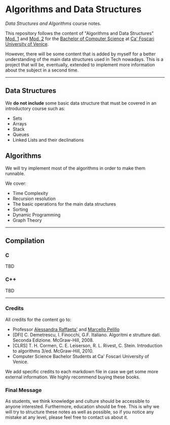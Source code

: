 # Algorithms and Data Structures
*Data Structures and Algorithms* course notes.

This repository follows the content of "Algorithms and Data Structures" 
[Mod. 1](https://www.unive.it/data/insegnamento/339889) and 
[Mod. 2](https://www.unive.it/data/insegnamento/339890) for the 
[Bachelor of Computer Science](https://www.unive.it/pag/3/) at
[Ca' Foscari University of Venice](https://www.unive.it/).

However, there will be some content that is added by myself for a better understanding of the main data
structures used in Tech nowadays.
This is a project that will be, eventually, extended to implement more information about the subject in a second time.

--- 

## Data Structures
We **do not include** some basic data structure that must be covered in an introductory course such as:
* Sets
* Arrays
* Stack
* Queues
* Linked Lists and their declinations

## Algorithms
We will try implement most of the algorithms in order to make them runnable.

We cover:
* Time Complexity
* Recursion resolution 
* The basic operations for the main data structures
* Sorting
* Dynamic Programming
* Graph Theory

---

## Compilation

### C
TBD

### C++
TBD

---

### Credits
All credits for the content go to:
* Professor [Alessandra Raffaeta'](https://www.unive.it/data/persone/5591966) and [Marcello Pelillo](https://www.unive.it/data/persone/5592849)
* [DFI] C. Demetrescu, I. Finocchi, G.F. Italiano. Algoritmi e strutture dati. Seconda Edizione. McGraw-Hill, 2008.
* [CLRS] T. H. Cormen, C. E. Leiserson, R. L. Rivest, C. Stein. Introduction to algorithms 3/ed. McGraw-Hill, 2010.
* Computer Science Bachelor Students at Ca' Foscari University of Venice.

We add specific credits to each markdown file in case we get some more external information.
We highly recommend buying these books.

### Final Message
As students, we think knowledge and culture should be accessible to anyone interested. Furthermore,
education should be free. This is why we will try to structure these notes as well as possible, so if you notice any 
mistake at any level, please feel free to contact us about it.